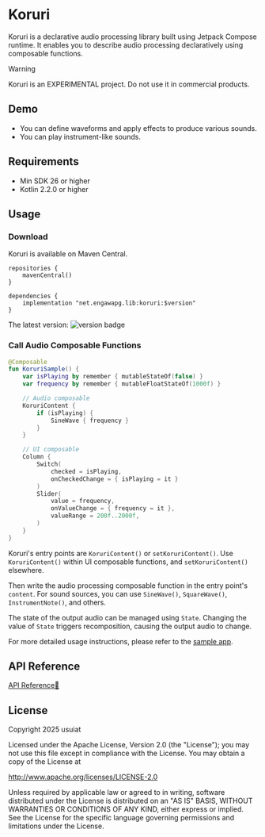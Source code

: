 # Koruri

Koruri is a declarative audio processing library built using Jetpack Compose runtime.
It enables you to describe audio processing declaratively using composable functions.

> [!WARNING]
> Koruri is an EXPERIMENTAL project.
> Do not use it in commercial products.

## Demo

- You can define waveforms and apply effects to produce various sounds.
- You can play instrument-like sounds.

## Requirements

- Min SDK 26 or higher
- Kotlin 2.2.0 or higher

## Usage

### Download

Koruri is available on Maven Central.

```
repositories {
    mavenCentral()
}

dependencies {
    implementation "net.engawapg.lib:koruri:$version"
}
```

The latest version: <img alt="version badge" src="https://img.shields.io/github/v/release/usuiat/Koruri?filter=*.*.*">

### Call Audio Composable Functions

```Kotlin
@Composable
fun KoruriSample() {
    var isPlaying by remember { mutableStateOf(false) }
    var frequency by remember { mutableFloatStateOf(1000f) }

    // Audio composable
    KoruriContent {
        if (isPlaying) {
            SineWave { frequency }
        }
    }

    // UI composable
    Column {
        Switch(
            checked = isPlaying,
            onCheckedChange = { isPlaying = it }
        )
        Slider(
            value = frequency,
            onValueChange = { frequency = it },
            valueRange = 200f..2000f,
        )
    }
}
```

Koruri's entry points are `KoruriContent()` or `setKoruriContent()`.
Use `KoruriContent()` within UI composable functions, and `setKoruriContent()` elsewhere.

Then write the audio processing composable function in the entry point's `content`.
For sound sources, you can use `SineWave()`, `SquareWave()`, `InstrumentNote()`, and others.

The state of the output audio can be managed using `State`.
Changing the value of `State` triggers recomposition, causing the output audio to change.

For more detailed usage instructions, please refer to the [sample app](app/src/main/java/net/engawapg/app/koruri/).

## API Reference

[API Reference🔎](https://usuiat.github.io/Koruri/)

## License

Copyright 2025 usuiat

Licensed under the Apache License, Version 2.0 (the "License");
you may not use this file except in compliance with the License.
You may obtain a copy of the License at

http://www.apache.org/licenses/LICENSE-2.0

Unless required by applicable law or agreed to in writing, software
distributed under the License is distributed on an "AS IS" BASIS,
WITHOUT WARRANTIES OR CONDITIONS OF ANY KIND, either express or implied.
See the License for the specific language governing permissions and
limitations under the License.
